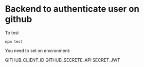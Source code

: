 # Backend to authenticate user on github

To test
```
npm test
```

You need to set on environment:

GITHUB_CLIENT_ID
GITHUB_SECRETE_API
SECRET_JWT
